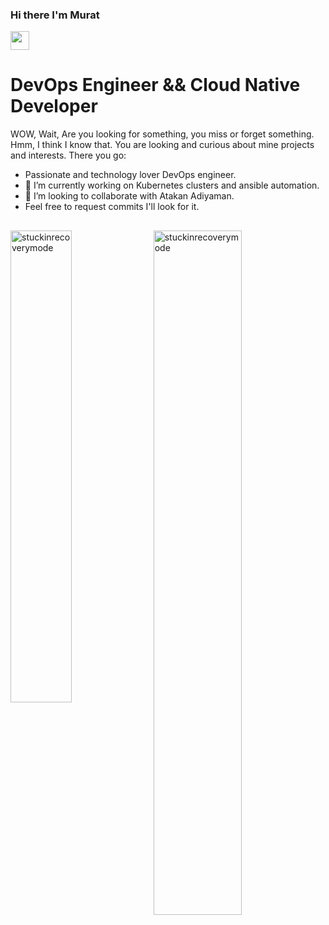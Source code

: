 ### Hi there I'm Murat <a href="https://github.com/Stuckinrecoerymode" target="_self">
<img src="https://media.giphy.com/media/hvRJCLFzcasrR4ia7z/giphy.gif" width="30">
</a>

# DevOps Engineer && Cloud Native Developer

WOW, Wait, Are you looking for something, you miss or forget something. Hmm,
I think I know that. You are looking and curious about mine projects and interests.
There you go:
 - Passionate and technology lover DevOps engineer.
 - 🔭 I’m currently working on Kubernetes clusters and ansible automation.
 - 👯 I’m looking to collaborate with Atakan Adiyaman.
 - Feel free to request commits I'll look for it.



##
<p><img align="left" src="https://github-readme-stats.vercel.app/api/top-langs?username=stuckinrecoverymode&show_icons=true&theme=radical&locale=en&layout=compact" width="44%" alt="stuckinrecoverymode" /></p>
<p>&nbsp;<img align="rigt" src="https://github-readme-stats.vercel.app/api?username=stuckinrecoverymode&show_icons=true&theme=radical" alt="stuckinrecoverymode" width="53%" /></p>
 
